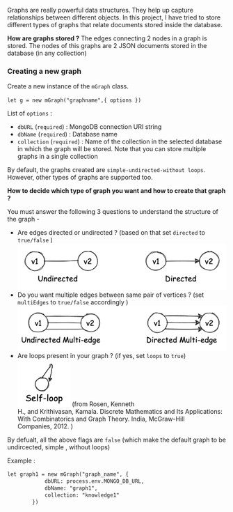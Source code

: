 Graphs are really powerful data structures. They help up capture relationships between different objects. In this project, I have tried to store  different types of graphs that relate documents stored inside the database.

**How are graphs stored ?**
The edges connecting 2 nodes in a graph is stored. The nodes of this graphs are 2 JSON documents stored in the database (in any collection)

  
### Creating a new graph

Create a new instance of the `mGraph` class.

`let g = new mGraph("graphname",{ options })`

List of `options` :
- `dbURL` (`required`) : MongoDB connection URI string
- `dbName` (`required`) : Database name
- `collection` (`required`) : Name of the collection in the selected database in which the graph will be stored. Note that you can store multiple graphs in a single collection

By default, the graphs created are `simple-undirected-without loops`. However, other types of graphs are supported too. 

**How to decide which type of graph you want and how to create that graph ?** 

You must answer the following 3 questions to understand the structure of the graph - 
- Are edges directed or undirected ? (based on that set `directed` to `true/false` )
    ![Directed vs Undirected](/docs/direction.png)
- Do you want multiple edges between same pair of vertices ? (set `multiEdges` to `true/false` accordingly )
    ![multi-edges](/docs/multipleEdge.png)
- Are loops present in your graph ? (if yes, set `loops` to `true`)
    ![loop](/docs/loop.png)
(from Rosen, Kenneth H., and Krithivasan, Kamala. Discrete Mathematics and Its Applications: With Combinatorics and Graph Theory. India, McGraw-Hill Companies, 2012. )


By defualt, all the above flags are `false` (which make the default graph to be undircected, simple , without loops)

Example : 

```{js}
let graph1 = new mGraph("graph_name", {
            dbURL: process.env.MONGO_DB_URL,
            dbName: "graph1",
            collection: "knowledge1"
        })
```